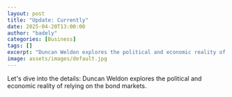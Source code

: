 ```yaml
---
layout: post
title: "Update: Currently"
date: 2025-04-20T13:00:00
author: "badely"
categories: [Business]
tags: []
excerpt: "Duncan Weldon explores the political and economic reality of relying on the bond markets."
image: assets/images/default.jpg
---
```


Let's dive into the details: Duncan Weldon explores the political and economic reality of relying on the bond markets.

